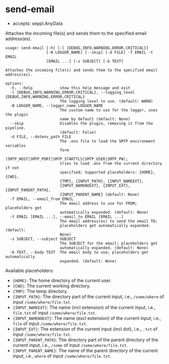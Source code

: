 # send-email

* accepts: seppl.AnyData

Attaches the incoming file(s) and sends them to the specified email address(es).

```
usage: send-email [-h] [-l {DEBUG,INFO,WARNING,ERROR,CRITICAL}]
                  [-N LOGGER_NAME] [--skip] [-d FILE] -f EMAIL -t EMAIL
                  [EMAIL ...] [-s SUBJECT] [-b TEXT]

Attaches the incoming file(s) and sends them to the specified email
address(es).

options:
  -h, --help            show this help message and exit
  -l {DEBUG,INFO,WARNING,ERROR,CRITICAL}, --logging_level {DEBUG,INFO,WARNING,ERROR,CRITICAL}
                        The logging level to use. (default: WARN)
  -N LOGGER_NAME, --logger_name LOGGER_NAME
                        The custom name to use for the logger, uses the plugin
                        name by default (default: None)
  --skip                Disables the plugin, removing it from the pipeline.
                        (default: False)
  -d FILE, --dotenv_path FILE
                        The .env file to load the SMTP environment variables
                        form
                        (SMTP_HOST|SMTP_PORT|SMTP_STARTTLS|SMTP_USER|SMTP_PW);
                        tries to load .env from the current directory if not
                        specified; Supported placeholders: {HOME}, {CWD},
                        {TMP}, {INPUT_PATH}, {INPUT_NAMEEXT},
                        {INPUT_NAMENOEXT}, {INPUT_EXT}, {INPUT_PARENT_PATH},
                        {INPUT_PARENT_NAME} (default: None)
  -f EMAIL, --email_from EMAIL
                        The email address to use for FROM; placeholders get
                        automatically expanded. (default: None)
  -t EMAIL [EMAIL ...], --email_to EMAIL [EMAIL ...]
                        The email address(es) to send the email TO;
                        placeholders get automatically expanded. (default:
                        None)
  -s SUBJECT, --subject SUBJECT
                        The SUBJECT for the email; placeholders get
                        automatically expanded. (default: None)
  -b TEXT, --body TEXT  The email body to use; placeholders get automatically
                        expanded. (default: None)
```

Available placeholders:

* `{HOME}`: The home directory of the current user.
* `{CWD}`: The current working directory.
* `{TMP}`: The temp directory.
* `{INPUT_PATH}`: The directory part of the current input, i.e., `/some/where` of input `/some/where/file.txt`.
* `{INPUT_NAMEEXT}`: The name (incl extension) of the current input, i.e., `file.txt` of input `/some/where/file.txt`.
* `{INPUT_NAMENOEXT}`: The name (excl extension) of the current input, i.e., `file` of input `/some/where/file.txt`.
* `{INPUT_EXT}`: The extension of the current input (incl dot), i.e., `.txt` of input `/some/where/file.txt`.
* `{INPUT_PARENT_PATH}`: The directory part of the parent directory of the current input, i.e., `/some` of input `/some/where/file.txt`.
* `{INPUT_PARENT_NAME}`: The name of the parent directory of the current input, i.e., `where` of input `/some/where/file.txt`.

